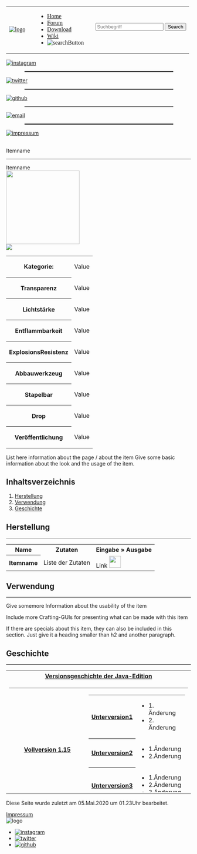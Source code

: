 <!DOCTYPE html>
<html lang="{{ site.lang | default: "en-US" }}">
  <head>
    <meta charset="UTF-8">
    <meta http-equiv="X-UA-Compatible" content="IE=edge">
    <meta name="viewport" content="width=device-width, initial-scale=1">
    <link rel="stylesheet" href="stylesheet.css" type="text/css" />
    <link rel="stylesheet" href="stylesheet_wiki.css" type="text/css">
    <script src="https://kit.fontawesome.com/bf141cf2a1.js" crossorigin="anonymous"></script>
    <meta name="viewport" content="width=device-width, initial-scale=1.0">
    <meta charset="utf-8" />
    <link href="https://fonts.googleapis.com/css2?family=Cabin+Sketch&display=swap" rel="stylesheet">
    <link href="https://fonts.googleapis.com/css2?family=Press+Start+2P&display=swap" rel="stylesheet">
    <link href="https://fonts.googleapis.com/css2?family=Cabin+Sketch&display=swap" rel="stylesheet">
    <link href="https://fonts.googleapis.com/css2?family=Amatic+SC&display=swap" rel="stylesheet">
    <link href="https://fonts.googleapis.com/css2?family=VT323&display=swap" rel="stylesheet">
    <link rel="apple-touch-icon" sizes="144x144" href="images/favicon/apple-touch-icon.png">
    <link rel="icon" type="image/png" sizes="32x32" href="images/favicon/favicon-32x32.png">
    <link rel="icon" type="image/png" sizes="16x16" href="images/favicon/favicon-16x16.png">
    <link rel="manifest" href="images/favicon/site.webmanifest">
    <link rel="mask-icon" href="images/favicon/safari-pinned-tab.svg" color="#5bbad5">
    <meta name="msapplication-TileColor" content="#da532c">
    <meta name="theme-color" content="#ffffff">
    <title>MineKraft-Logik-Gatter</title>
  </head>
<body>
    <div class="header">
        <nav>
            <table class="header" style="font-family: 'Cabin Sketch', cursive;">
                <tr>
                    <td class="logo"><a href="index.html"><img src="images/logo_ohneText.png" class="logo" alt="logo" /></a></td>
                    <td class="savespace"></td>
                    <td>
                        <ul class="nav-links">
                            <li class="header"><a class="active" href="index.html">Home</a></li>
                            <li class="header"><a href="http://meinkraft-logik-gatter.xobor.de/">Forum</a></li>
                            <li class="header"><a href="">Download</a></li>
                            <li class="header" id="active"><a href="wiki_home.html">Wiki</a></li>
                            <li class="header"><img src="images/lupe.png" class="suchfeld" alt="searchButton" id="searchIcon" /></li>
                        </ul>
                    </td>
                    <td>
                        <div class="dropdown">
                            <div class="line1"></div>
                            <div class="line2"></div>
                            <div class="line3"></div>
                        </div>
                    </td>
                    <td>
                        <div id="searchDiv">
                            <form id="search" method="get" action="ForumHub.html" >
                                <input type="search" name="q" id="suchbegriff" placeholder="Suchbegriff" class="mcButton" style="text-shadow: none;" />
                                <input type="submit" Value="Search" class="mcButton" />
                            </form>
                        </div>
                    </td>
                </tr>
            </table>
        </nav>
    </div>
    <article>
        <div class="sidebar">
            <a href="" target="_blank"><img src="images/instagram-logo.png" class="sidebar" alt="instagram" /></a>
            <br /><hr style="border: solid #555555 1.25px; height: 1px; width: 80%; margin-left:10%" />
            <a href="" target="_blank"><img src="images/twitter-logo.png" class="sidebar" alt="twitter" /></a>
            <br /><hr style="border: solid #555555 1.25px; height: 0.5px; width: 80%; margin-left:10%" />
            <a href="https://github.com/Gnuhry/PM_TINF19AI2" target="_blank"><img src="https://seeklogo.net/wp-content/uploads/2015/09/github-mark-logo-200x200.png" class="sidebar" alt="github" /></a>
            <br /><hr style="border: solid #555555 1.25px; height: 0.5px; width: 80%; margin-left:10%" />
            <a href="mailto:silas.wessely@gmx.de"><img src="images/email-logo.png" class="sidebar" alt="email" /></a>
            <br /><hr style="border: solid #555555 1.25px; height: 0.5px; width: 80%; margin-left:10%" />
            <a href=""><img src="https://img.icons8.com/ios/500/info.png" class="sidebar" alt="impressum" /></a>
            <br /><br />
        </div>
        <div class="preview_wiki">
            <div class="pagename">
                <p class="pagename">Itemname</p>
                <hr />
            </div>
            <div class="basicInformation">
                <div class="tableOfInformation">
                    <div class="tableOfInformation_header">Itemname</div>
                    <div class="tableOfInformation_pictures">
                        <div><img src="images/logicBlock-Logo3d_glowing.png" width="200px"></div>
                        <div class="tableOfInformation_itemSlots">
                            <span class="tableOfInformation_itemSlot">
                                <span class="tableOfInformation_itemSlot_item">
                                    <span class="sprite inv-sprite"><img src="images/logicBlock-Logo3d_glowing_klein.png"></span>
                                </span>
                            </span>
                        </div>
                    </div>
                    <table class="tableOfInformation_rows" cellspacing="1" cellpadding="4">    
                        <tbody>
                            <tr class="tableOfInformation_information">     <th>Kategorie:</th>         <td><p>Value</p></td>      </tr>
                            <tr class="tableOfInformation_information">     <th>Transparenz</th>        <td><p>Value</p></td>      </tr>
                            <tr class="tableOfInformation_information">     <th>Lichtstärke</th>        <td><p>Value</p></td>      </tr>
                            <tr class="tableOfInformation_information">     <th>Entflammbarkeit</th>    <td><p>Value</p></td>      </tr>
                            <tr class="tableOfInformation_information">     <th>ExplosionsResistenz</th><td><p>Value</p></td>      </tr>
                            <tr class="tableOfInformation_information">     <th>Abbauwerkzeug</th>      <td><p>Value</p></td>      </tr>
                            <tr class="tableOfInformation_information">     <th>Stapelbar</th>          <td><p>Value</p></td>      </tr>
                            <tr class="tableOfInformation_information">     <th>Drop</th>               <td><p>Value</p></td>      </tr>
                            <tr class="tableOfInformation_information">     <th>Veröffentlichung</th>   <td><p>Value</p></td>      </tr>
                        </tbody>
                    </table>
                </div>
                <div class="description">
                    <p class="description">List here information about the page / about the item
                    Give some basic information about the look and the usage of the item.</p>
                </div>
                <div id="content" class="content">
                    <div class="contentTitle">
                        <h2>Inhaltsverzeichnis</h2>
                    </div>
                    <ol>
                        <li><a href="#Herstellung">Herstellung</a></li>
                        <li><a href="#Verwendung">Verwendung</a></li>
                        <li><a href="#Geschichte">Geschichte</a></li>
                    </ol>
                </div>
            </div>
            <div class="pagename">
                <h2 id="Herstellung">Herstellung</h2>
                <hr />
            </div>
            <div class="craftingInformation">
                <table class="wikitable">
                    <tbody>
                        <tr>    <th>Name</th>       <th>Zutaten</th>                            <th>Eingabe&nbsp;» Ausgabe</th>     </tr>
                        <tr>    <th>Itemname</th>   <td align="center">Liste der Zutaten</td>   
                                <td>
                                    <div class="mcUI_crafting">
                                        <span class="mcUI mcUI_crafting_table">
                                            <span class="mcUI_input">
                                                <span class="mcUI_row">
                                                    <span class="mcUI_invSlot"></span>
                                                    <span class="mcUI_invSlot"></span>
                                                    <span class="mcUI_invSlot"></span>
                                                </span>
                                                <span class="mcUI_row">
                                                    <span class="mcUI_invSlot"></span>
                                                    <span class="mcUI_invSlot">
                                                        <span class="mcUI_invSlot_item">Link</span>
                                                    </span>
                                                    <span class="mcUI_invSlot"></span>
                                                </span>
                                                <span class="mcUI_row">
                                                    <span class="mcUI_invSlot"></span>
                                                    <span class="mcUI_invSlot"></span>
                                                    <span class="mcUI_invSlot"></span>
                                                </span>
                                            </span>
                                            <span class="mcUI_arrow">
                                                <img src="images/arrow.png" width="32px" height="32px">
                                                <!-- <svg xmlns="http://www.w3.org/2000/svg" width="24" height="24" viewBox="0 0 24 24"><path d="M24 12l-10-10v7h-14v6h14v7z"/></svg> -->
                                            </span>
                                            <span class="mcUI_output">
                                                <span class="mcUI_invSlot_large mcUI_invSlot">
                                                    <span class="mcUI_invSlot_item">
                                                        <span style="background-image: url('test1.png'); background-position: -992px -1664px;"></span>
                                                    </span>
                                                </span>
                                            </span>
                                        <span>
                                    </div>
                                </td>
                        </tr>
                    </tbody>
                </table>
            </div>
            <div class="pagename">
                <h2 id="Verwendung">Verwendung</h2>
                <hr />
            </div>
            <div class="usageInformation">
                <p>Give somemore Information about the usability of the item</p>
                <p>Include more Crafting-GUIs for presenting what can be made with this item</p>
                <p>If there are specials about this item, they can also be included in this section. Just give it a heading smaller than h2 and another paragraph.</p>
            </div>
            <div class="pagename">
                <h2 id="Geschichte">Geschichte</h2>
                <hr />
            </div>
            <table class="historybox">
                <tbody>
                    <tr>    
                        <th class="historybox_top">
                            <span class="historybox_title">
                                <a href="#">Versionsgeschichte der Java-Edition</a>
                            </span>
                        </th>
                    </tr>
                    <tr>
                        <td>
                            <div class="historybox_body" style="max-height: 300px; overflow-y: auto;">
                                <table class="historyInformation historybox_history">
                                    <tbody>
                                        <tr>
                                            <th class="historybox_group"><a href="#">Vollversion 1.15</a></th>
                                            <td class="historybox_list">
                                                <table>
                                                    <tbody>
                                                        <tr>
                                                            <th class="historybox_group"><a href="#">Unterversion1</a></th>
                                                            <td class="historybox_list">
                                                                <ul>
                                                                    <li>1. Änderung</li>
                                                                    <li>2. Änderung</li>
                                                                </ul>
                                                            </td>
                                                        </tr>
                                                        <tr>
                                                            <th class="historybox_group"><a href="#">Unterversion2</a></th>
                                                            <td class="historybox_list">
                                                                <ul>
                                                                    <li>1.Änderung</li>
                                                                    <li>2.Änderung</li>
                                                                </ul>
                                                            </td>
                                                        </tr>
                                                        <tr>
                                                            <th class="historybox_group"><a href="#">Unterversion3</a></th>
                                                            <td>
                                                                <ul>
                                                                    <li>1.Änderung</li>
                                                                    <li>2.Änderung</li>
                                                                    <li>3.Änderung</li>
                                                                </ul>
                                                            </td>
                                                        </tr>
                                                    </tbody>
                                                </table>
                                            </td>
                                        </tr>
                                        <tr>
                                            <th class="historybox_group"><a href="#">Vollversion 1.14 (Unterversion)</a></th>
                                            <td class="historybox_list">
                                                <ul>
                                                    <li>1.Änderung</li>
                                                    <li>2.Änderung</li>
                                                </ul>
                                            </td>
                                        </tr>
                                    </tbody>
                                </table>
                            </div>
                        </td>
                    </tr>
                </tbody>
            </table>
            <span class="lastChange"><p>Diese Seite wurde zuletzt am 05.Mai.2020 um 01.23Uhr bearbeitet.</p></span>
        </div>
    </article>
    <div class="footer">
        <div class="impressum">
            <a style="text-align: center;" href="#" class="mcButton">Impressum</a>
        </div>
        <div class="footerMitte">
            <img src="images/logo.png" class="logoFooter" alt="logo" />
        </div>
        <div class="icons">
            <ul class="footer">
                <li class="footer"><a href="" target="_blank"><img src="images/instagram-logo.png" class="footer" alt="instagram" /></a></li>
                <li class="footer"><a href="" target="_blank"><img src="images/twitter-logo.png" class="footer" alt="twitter" /></a></li>
                <li class="footer"><a href="https://github.com/Gnuhry/PM_TINF19AI2" target="_blank"><img src="https://seeklogo.net/wp-content/uploads/2015/09/github-mark-logo-200x200.png" class="footer" alt="github" /></a></li>
            </ul>
        </div>
    </div>
    <script src="./app.js"></script>
    <script src="https://code.jquery.com/jquery-3.5.0.js"></script>
</body>
</html>